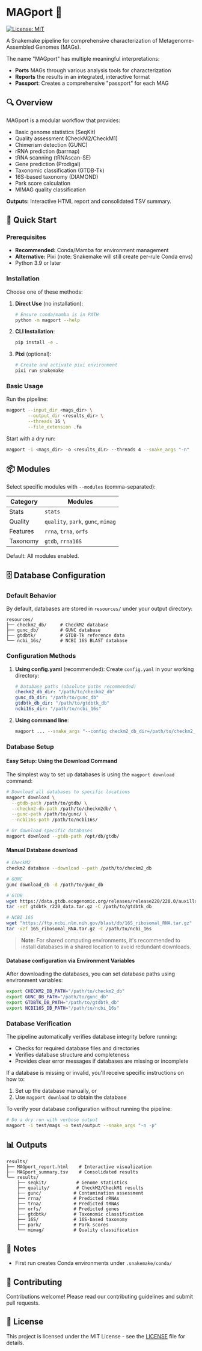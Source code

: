 # MAGport 🧬

[![License: MIT](https://img.shields.io/badge/License-MIT-yellow.svg)](https://opensource.org/licenses/MIT)

A Snakemake pipeline for comprehensive characterization of Metagenome-Assembled Genomes (MAGs).

The name "MAGport" has multiple meaningful interpretations:
   - **Ports** MAGs through various analysis tools for characterization
   - **Reports** the results in an integrated, interactive format
   - **Passport**: Creates a comprehensive "passport" for each MAG


## 🔍 Overview

MAGport is a modular workflow that provides:

- Basic genome statistics (SeqKit)
- Quality assessment (CheckM2/CheckM1)
- Chimerism detection (GUNC)
- rRNA prediction (barrnap)
- tRNA scanning (tRNAscan-SE)
- Gene prediction (Prodigal)
- Taxonomic classification (GTDB-Tk)
- 16S-based taxonomy (DIAMOND)
- Park score calculation
- MIMAG quality classification

**Outputs:** Interactive HTML report and consolidated TSV summary.

## 🚀 Quick Start

### Prerequisites

- **Recommended:** Conda/Mamba for environment management
- **Alternative:** Pixi (note: Snakemake will still create per-rule Conda envs)
- Python 3.9 or later

### Installation

Choose one of these methods:

1. **Direct Use** (no installation):
   ```bash
   # Ensure conda/mamba is in PATH
   python -m magport --help
   ```

2. **CLI Installation**:
   ```bash
   pip install -e .
   ```

3. **Pixi** (optional):
   ```bash
   # Create and activate pixi environment
   pixi run snakemake
   ```

### Basic Usage

Run the pipeline:
```bash
magport --input_dir <mags_dir> \
        --output_dir <results_dir> \
        --threads 16 \
        --file_extension .fa
```

Start with a dry run:
```bash
magport -i <mags_dir> -o <results_dir> --threads 4 --snake_args "-n"
```

## 📦 Modules

Select specific modules with `--modules` (comma-separated):

| Category | Modules |
|----------|---------|
| Stats    | `stats` |
| Quality  | `quality`, `park`, `gunc`, `mimag` |
| Features | `rrna`, `trna`, `orfs` |
| Taxonomy | `gtdb`, `rrna16S` |

Default: All modules enabled.

## 🗄️ Database Configuration

### Default Behavior
By default, databases are stored in `resources/` under your output directory:
```
resources/
├── checkm2_db/     # CheckM2 database
├── gunc_db/        # GUNC database
├── gtdbtk/         # GTDB-Tk reference data
└── ncbi_16s/       # NCBI 16S BLAST database
```

### Configuration Methods

1. **Using config.yaml** (recommended):
   Create `config.yaml` in your working directory:
   ```yaml
   # Database paths (absolute paths recommended)
   checkm2_db_dir: "/path/to/checkm2_db"
   gunc_db_dir: "/path/to/gunc_db"
   gtdbtk_db_dir: "/path/to/gtdbtk_db"
   ncbi16s_dir: "/path/to/ncbi_16s"
   ```

2. **Using command line**:
   ```bash
   magport ... --snake_args "--config checkm2_db_dir=/path/to/checkm2_db"
   ```

### Database Setup

#### Easy Setup: Using the Download Command

The simplest way to set up databases is using the `magport download` command:

```bash
# Download all databases to specific locations
magport download \
  --gtdb-path /path/to/gtdb/ \
  --checkm2-db-path /path/to/checkm2db/ \
  --gunc-path /path/to/gunc/ \
  --ncbi16s-path /path/to/ncbi16s/

# Or download specific databases
magport download --gtdb-path /opt/db/gtdb/
```

#### Manual Database download

```bash
# CheckM2
checkm2 database --download --path /path/to/checkm2_db

# GUNC
gunc download_db -d /path/to/gunc_db

# GTDB
wget https://data.gtdb.ecogenomic.org/releases/release220/220.0/auxillary_files/gtdbtk_package/full_package/gtdbtk_r220_data.tar.gz
tar -xzf gtdbtk_r220_data.tar.gz -C /path/to/gtdbtk_db

# NCBI 16S
wget "https://ftp.ncbi.nlm.nih.gov/blast/db/16S_ribosomal_RNA.tar.gz"
tar -xzf 16S_ribosomal_RNA.tar.gz -C /path/to/ncbi_16s
```

> **Note**: For shared computing environments, it's recommended to install databases in a shared location to avoid redundant downloads.

#### Database configuration via Environment Variables

After downloading the databases, you can set database paths using environment variables:
```bash
export CHECKM2_DB_PATH="/path/to/checkm2_db"
export GUNC_DB_PATH="/path/to/gunc_db"
export GTDBTK_DB_PATH="/path/to/gtdbtk_db"
export NCBI16S_DB_PATH="/path/to/ncbi_16s"
```

### Database Verification

The pipeline automatically verifies database integrity before running:

- Checks for required database files and directories
- Verifies database structure and completeness
- Provides clear error messages if databases are missing or incomplete

If a database is missing or invalid, you'll receive specific instructions on how to:
1. Set up the database manually, or
2. Use `magport download` to obtain the database

To verify your database configuration without running the pipeline:
```bash
# Do a dry run with verbose output
magport -i test/mags -o test/output --snake_args "-n -p"
```

## 📊 Outputs

```
results/
├── MAGport_report.html    # Interactive visualization
├── MAGport_summary.tsv    # Consolidated results
└── results/              
    ├── seqkit/           # Genome statistics
    ├── quality/          # CheckM2/CheckM1 results
    ├── gunc/            # Contamination assessment
    ├── rrna/            # Predicted rRNAs
    ├── trna/            # Predicted tRNAs
    ├── orfs/            # Predicted genes
    ├── gtdbtk/          # Taxonomic classification
    ├── 16S/             # 16S-based taxonomy
    ├── park/            # Park scores
    └── mimag/           # Quality classification
```

## 📝 Notes

- First run creates Conda environments under `.snakemake/conda/`

## 🤝 Contributing

Contributions welcome! Please read our contributing guidelines and submit pull requests.

## 📜 License

This project is licensed under the MIT License - see the [LICENSE](LICENSE) file for details.
